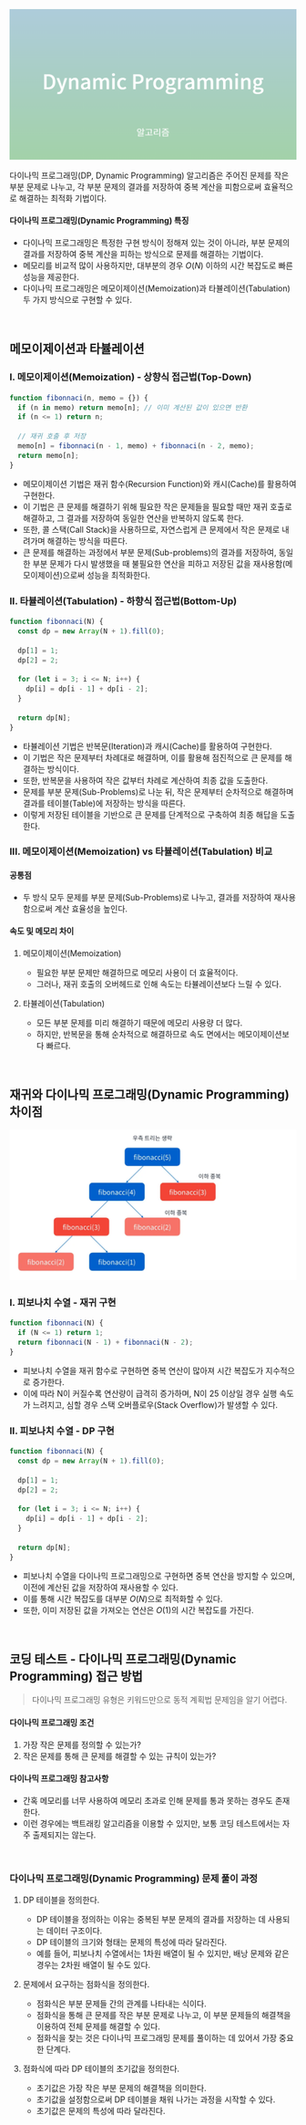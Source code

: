 ![다이나믹 프로그래밍](/assets/images/algorithm/etc/dynamic_programming/dp.png)

다이나믹 프로그래밍(DP, Dynamic Programming) 알고리즘은 주어진 문제를 작은 부분 문제로 나누고, 각 부분 문제의 결과를 저장하여 중복 계산을 피함으로써 효율적으로 해결하는 최적화 기법이다.

#### 다이나믹 프로그래밍(Dynamic Programming) 특징

- 다이나믹 프로그래밍은 특정한 구현 방식이 정해져 있는 것이 아니라, 부분 문제의 결과를 저장하여 중복 계산을 피하는 방식으로 문제를 해결하는 기법이다.
- 메모리를 비교적 많이 사용하지만, 대부분의 경우 $O(N)$ 이하의 시간 복잡도로 빠른 성능을 제공한다.
- 다이나믹 프로그래밍은 메모이제이션(Memoization)과 타뷸레이션(Tabulation) 두 가지 방식으로 구현할 수 있다.

<br />

## 메모이제이션과 타뷸레이션

### I. 메모이제이션(Memoization) - 상향식 접근법(Top-Down)

```javascript
function fibonnaci(n, memo = {}) {
  if (n in memo) return memo[n]; // 이미 계산된 값이 있으면 반환
  if (n <= 1) return n;

  // 재귀 호출 후 저장
  memo[n] = fibonnaci(n - 1, memo) + fibonnaci(n - 2, memo);
  return memo[n];
}
```

- 메모이제이션 기법은 재귀 함수(Recursion Function)와 캐시(Cache)를 활용하여 구현한다.
- 이 기법은 큰 문제를 해결하기 위해 필요한 작은 문제들을 필요할 때만 재귀 호출로 해결하고, 그 결과를 저장하여 동일한 연산을 반복하지 않도록 한다.
- 또한, 콜 스택(Call Stack)을 사용하므로, 자연스럽게 큰 문제에서 작은 문제로 내려가며 해결하는 방식을 따른다.
- 큰 문제를 해결하는 과정에서 부분 문제(Sub-problems)의 결과를 저장하여, 동일한 부분 문제가 다시 발생했을 때 불필요한 연산을 피하고 저장된 값을 재사용함(메모이제이션)으로써 성능을 최적화한다.

### II. 타뷸레이션(Tabulation) - 하향식 접근법(Bottom-Up)

```javascript
function fibonnaci(N) {
  const dp = new Array(N + 1).fill(0);

  dp[1] = 1;
  dp[2] = 2;

  for (let i = 3; i <= N; i++) {
    dp[i] = dp[i - 1] + dp[i - 2];
  }

  return dp[N];
}
```

- 타뷸레이션 기법은 반복문(Iteration)과 캐시(Cache)를 활용하여 구현한다.
- 이 기법은 작은 문제부터 차례대로 해결하며, 이를 활용해 점진적으로 큰 문제를 해결하는 방식이다.
- 또한, 반복문을 사용하여 작은 값부터 차례로 계산하여 최종 값을 도출한다.
- 문제를 부분 문제(Sub-Problems)로 나눈 뒤, 작은 문제부터 순차적으로 해결하며 결과를 테이블(Table)에 저장하는 방식을 따른다.
- 이렇게 저장된 테이블을 기반으로 큰 문제를 단계적으로 구축하여 최종 해답을 도출한다.

### III. 메모이제이션(Memoization) vs 타뷸레이션(Tabulation) 비교

#### 공통점

- 두 방식 모두 문제를 부분 문제(Sub-Problems)로 나누고, 결과를 저장하여 재사용함으로써 계산 효율성을 높인다.

#### 속도 및 메모리 차이

1. 메모이제이션(Memoization)

   - 필요한 부분 문제만 해결하므로 메모리 사용이 더 효율적이다.
   - 그러나, 재귀 호출의 오버헤드로 인해 속도는 타뷸레이션보다 느릴 수 있다.

2. 타뷸레이션(Tabulation)

   - 모든 부분 문제를 미리 해결하기 때문에 메모리 사용량 더 많다.
   - 하지만, 반복문을 통해 순차적으로 해결하므로 속도 면에서는 메모이제이션보다 빠르다.

<br />

## 재귀와 다이나믹 프로그래밍(Dynamic Programming) 차이점

![재귀와 DP](/assets/images/algorithm/etc/dynamic_programming/dp_different.webp)

### I. 피보나치 수열 - 재귀 구현

```javascript
function fibonnaci(N) {
  if (N <= 1) return 1;
  return fibonnaci(N - 1) + fibonnaci(N - 2);
}
```

- 피보나치 수열을 재귀 함수로 구현하면 중복 연산이 많아져 시간 복잡도가 지수적으로 증가한다.
- 이에 따라 N이 커질수록 연산량이 급격히 증가하며, N이 25 이상일 경우 실행 속도가 느려지고, 심할 경우 스택 오버플로우(Stack Overflow)가 발생할 수 있다.

### II. 피보나치 수열 - DP 구현

```javascript
function fibonnaci(N) {
  const dp = new Array(N + 1).fill(0);

  dp[1] = 1;
  dp[2] = 2;

  for (let i = 3; i <= N; i++) {
    dp[i] = dp[i - 1] + dp[i - 2];
  }

  return dp[N];
}
```

- 피보나치 수열을 다이나믹 프로그래밍으로 구현하면 중복 연산을 방지할 수 있으며, 이전에 계산된 값을 저장하여 재사용할 수 있다.
- 이를 통해 시간 복잡도를 대부분 $O(N)$으로 최적화할 수 있다.
- 또한, 이미 저장된 값을 가져오는 연산은 $O(1)$의 시간 복잡도를 가진다.

<br />

## 코딩 테스트 - 다이나믹 프로그래밍(Dynamic Programming) 접근 방법

> 다이나믹 프로그래밍 유형은 키워드만으로 동적 계획법 문제임을 알기 어렵다.

#### 다이나믹 프로그래밍 조건

1. 가장 작은 문제를 정의할 수 있는가?
2. 작은 문제를 통해 큰 문제를 해결할 수 있는 규칙이 있는가?

#### 다이나믹 프로그래밍 참고사항

- 간혹 메모리를 너무 사용하여 메모리 초과로 인해 문제를 통과 못하는 경우도 존재한다.
- 이런 경우에는 백트래킹 알고리즘을 이용할 수 있지만, 보통 코딩 테스트에서는 자주 출제되지는 않는다.

<br />

### 다이나믹 프로그래밍(Dynamic Programming) 문제 풀이 과정

1. DP 테이블을 정의한다.

   - DP 테이블을 정의하는 이유는 중복된 부분 문제의 결과를 저장하는 데 사용되는 데이터 구조이다.
   - DP 테이블의 크기와 형태는 문제의 특성에 따라 달라진다.
   - 예를 들어, 피보나치 수열에서는 1차원 배열이 될 수 있지만, 배낭 문제와 같은 경우는 2차원 배열이 될 수도 있다.

2. 문제에서 요구하는 점화식을 정의한다.

   - 점화식은 부분 문제들 간의 관계를 나타내는 식이다.
   - 점화식을 통해 큰 문제를 작은 부분 문제로 나누고, 이 부분 문제들의 해결책을 이용하여 전체 문제를 해결할 수 있다.
   - 점화식을 찾는 것은 다이나믹 프로그래밍 문제를 풀이하는 데 있어서 가장 중요한 단계다.

3. 점화식에 따라 DP 테이블의 초기값을 정의한다.

   - 초기값은 가장 작은 부분 문제의 해결책을 의미한다.
   - 초기값을 설정함으로써 DP 테이블을 채워 나가는 과정을 시작할 수 있다.
   - 초기값은 문제의 특성에 따라 달라진다.
